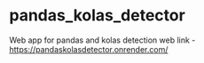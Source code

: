 # pandas_kolas_detector
Web app for pandas and kolas detection
web link - https://pandaskolasdetector.onrender.com/

